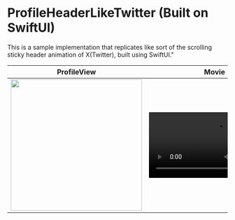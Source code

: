 # ProfileHeaderLikeTwitter (Built on SwiftUI)
This is a sample implementation that replicates like sort of the scrolling sticky header animation of X(Twitter), built using SwiftUI."

|ProfileView|Movie|
|-|:-:|
|<img src="https://github.com/boardguy1024/ProfileHeaderLikeTwitter/assets/13864469/f8458225-4b39-4ab6-90fc-c9cb4b0f1dc6" width="300">|<video src="https://github.com/boardguy1024/ProfileHeaderLikeTwitter/assets/13864469/d5b675f7-34b0-4327-bf64-492420ad0786">|



